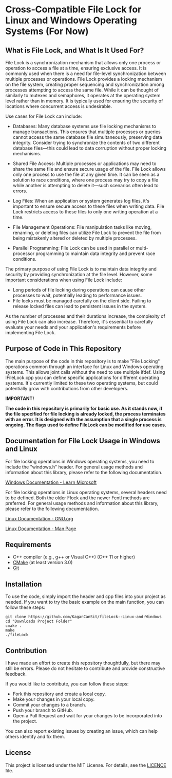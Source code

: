 # Cross-Compatible File Lock for Linux and Windows Operating Systems (For Now)
## What is File Lock, and What Is It Used For?
File Lock is a synchronization mechanism that allows only one process or operation to access a file at a time, ensuring exclusive access. It is commonly used when there is a need for file-level synchronization between multiple processes or operations. File Lock provides a locking mechanism on the file system, creating proper sequencing and synchronization among processes attempting to access the same file. While it can be thought of similarly to mutexes and semaphores, it operates at the operating system level rather than in memory. It is typically used for ensuring the security of locations where concurrent access is undesirable.

Use cases for File Lock can include:

- Databases: Many database systems use file locking mechanisms to manage transactions. This ensures that multiple processes or queries cannot access the same database file simultaneously, preserving data integrity. Consider trying to synchronize the contents of two different database files—this could lead to data corruption without proper locking mechanisms.

- Shared File Access: Multiple processes or applications may need to share the same file and ensure secure usage of the file. File Lock allows only one process to use the file at any given time. It can be seen as a solution to race conditions, where one process may try to copy a file while another is attempting to delete it—such scenarios often lead to errors.

- Log Files: When an application or system generates log files, it's important to ensure secure access to these files when writing data. File Lock restricts access to these files to only one writing operation at a time.

- File Management Operations: File manipulation tasks like moving, renaming, or deleting files can utilize File Lock to prevent the file from being mistakenly altered or deleted by multiple processes.

- Parallel Programming: File Lock can be used in parallel or multi-processor programming to maintain data integrity and prevent race conditions.

The primary purpose of using File Lock is to maintain data integrity and security by providing synchronization at the file level. However, some important considerations when using File Lock include:

- Long periods of file locking during operations can cause other processes to wait, potentially leading to performance issues.
- File locks must be managed carefully on the client side. Failing to release locked files can lead to persistent issues in the system.

As the number of processes and their durations increase, the complexity of using File Lock can also increase. Therefore, it's essential to carefully evaluate your needs and your application's requirements before implementing File Lock.

## Purpose of Code in This Repository
The main purpose of the code in this repository is to make "File Locking" operations common through an interface for Linux and Windows operating systems. This allows joint calls without the need to use multiple ifdef. Using IFileLock.cpp you can define specific applications for different operating systems. It's currently limited to these two operating systems, but could potentially grow with contributions from other developers.

**IMPORTANT!**

**The code in this repository is primarily for basic use. As it stands now, if the file specified for file locking is already locked, the process terminates with an error. It is designed with the assumption that a single process is ongoing. The flags used to define FileLock can be modified for use cases.**

## Documentation for File Lock Usage in Windows and Linux
For file locking operations in Windows operating systems, you need to include the "windows.h" header. For general usage methods and information about this library, please refer to the following documentation.

[Windows Documentation - Learn Microsoft](https://learn.microsoft.com/en-us/windows/win32/api/fileapi/nf-fileapi-lockfile)

For file locking operations in Linux operating systems, several headers need to be defined. Both the older Flock and the newer Fcntl methods are preferred. For general usage methods and information about this library, please refer to the following documentation.

[Linux Documentation - GNU.org](https://www.gnu.org/software/libc/manual/html_node/File-Locks.html)

[Linux Documentation - Man Page](https://man7.org/linux/man-pages/man2/fcntl.2.html)

## Requirements
- C++ compiler (e.g., g++ or Visual C++) (C++ 11 or higher)
- [CMake](https://cmake.org/) (at least version 3.0)
- [Git](https://git-scm.com/)

## Installation
To use the code, simply import the header and cpp files into your project as needed. If you want to try the basic example on the main function, you can follow these steps:

```shell
git clone https://github.com/KaganCanSit/fileLock--Linux-and-Windows
cd "Downloads Project Folder"
cmake .
make
./fileLock
```

## Contribution
I have made an effort to create this repository thoughtfully, but there may still be errors. Please do not hesitate to contribute and provide constructive feedback.

If you would like to contribute, you can follow these steps:

- Fork this repository and create a local copy.
- Make your changes in your local copy.
- Commit your changes to a branch.
- Push your branch to GitHub.
- Open a Pull Request and wait for your changes to be incorporated into the project.

You can also report existing issues by creating an issue, which can help others identify and fix them.

## License
This project is licensed under the MIT License. For details, see the [LICENCE](https://github.com/KaganCanSit/fileLock--Linux-and-Windows/blob/main/README.md)
file.